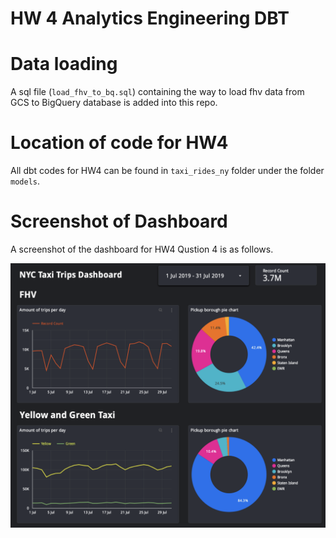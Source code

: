 # HW 4 Analytics Engineering DBT

# Data loading 
A sql file (`load_fhv_to_bq.sql`) containing the way to load fhv data from GCS to BigQuery database is added into this repo. 

# Location of code for HW4
All dbt codes for HW4 can be found in `taxi_rides_ny` folder under the folder `models`. 

# Screenshot of Dashboard
A screenshot of the dashboard for HW4 Qustion 4 is as follows. 

![](https://github.com/hwchua0209/data-engineering-zoomcamp-submission/blob/main/04-analytics-engineering/dashboard/DE-Zoomcamp_HW4_screenshot.png)